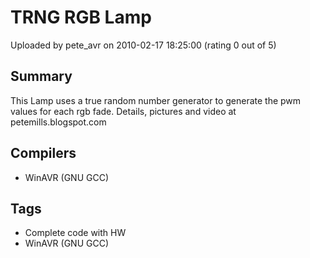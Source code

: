# TRNG RGB Lamp

Uploaded by pete_avr on 2010-02-17 18:25:00 (rating 0 out of 5)

## Summary

This Lamp uses a true random number generator to generate the pwm values for each rgb fade. Details, pictures and video at petemills.blogspot.com

## Compilers

- WinAVR (GNU GCC)

## Tags

- Complete code with HW
- WinAVR (GNU GCC)
